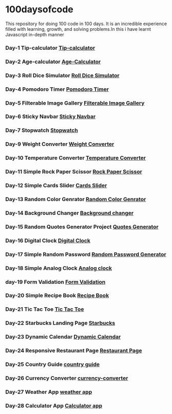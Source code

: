 # 100daysofcode
This repository for doing 100 code in 100 days. It is an incredible experience filled with learning, growth, and solving problems.In this i have learnt Javascript in-depth manner


### Day-1 Tip-calculator [Tip-calculator](https://100daysofcode01.netlify.app/day-1/tip-calculator/)
	
### Day-2 Age-calculator [Age-Calculator](https://100daysofcode01.netlify.app/age-calculator/)
	
### Day-3 Roll Dice Simulator [Roll Dice Simulator](https://100daysofcode01.netlify.app/roll-dice-simulator/)

### Day-4 Pomodoro Timer [Pomodoro Timer](https://100daysofcode01.netlify.app/pomodoro-timer/)

### Day-5 Filterable Image Gallery [Filterable Image Gallery](https://100daysofcode01.netlify.app/filterable-image-gallery/)

### Day-6 Sticky Navbar [Sticky Navbar](https://100daysofcode01.netlify.app/sticky-navbar/)

### Day-7 Stopwatch [Stopwatch](https://100daysofcode01.netlify.app/stopwatch/)
	
### Day-9 Weight Converter [Weight Converter](https://100daysofcode01.netlify.app/weight-converter/)

### Day-10 Temperature Converter [Temperature Converter](https://100daysofcode01.netlify.app/temperature-converter/)

### Day-11 Simple Rock Paper Scissor [Rock Paper Scissor](https://100daysofcode01.netlify.app/rockpaperscisssor/)

### Day-12 Simple Cards Slider [Cards Slider](https://100daysofcode01.netlify.app/cards-slider/)

### Day-13 Random Color Genrator [Random Color Genrator](https://100daysofcode01.netlify.app/random-color-generator/)

### Day-14 Background Changer [Background changer](https://100daysofcode01.netlify.app/background-changer/)

### Day-15 Random  Quotes Generator Project [Quotes Generator](https://100daysofcode01.netlify.app/random-quote-generator/)

### Day-16 Digital Clock [Digital Clock](https://100daysofcode01.netlify.app/digital-clock/)
	
### Day-17 Simple Random Password [Random Password Generator](https://100daysofcode01.netlify.app/random-password-generator/)

### Day-18 Simple Analog Clock [Analog clock](https://100daysofcode01.netlify.app/analog-clock/)

### day-19 Form Validation [Form Validation](https://100daysofcode01.netlify.app/form-validation/)

### Day-20 Simple Recipe Book [Recipe Book](https://100daysofcode01.netlify.app/recipe-book-app/)

### Day-21 Tic Tac Toe [Tic Tac Toe](https://100daysofcode01.netlify.app/tic-tac-toe/)

### Day-22 Starbucks Landing Page [Starbucks](https://100daysofcode01.netlify.app/starbucks-landing-page/)

### Day-23 Dynamic Calendar [Dynamic Calendar](https://100daysofcode01.netlify.app/dynamic_calendaer/)

### Day-24 Responsive Restaurant Page [Restaurant Page](https://100daysofcode01.netlify.app/restaurant-page/)

### Day-25 Country Guide [country guide](https://100daysofcode01.netlify.app/country-guide-app/)

### Day-26 Currency Converter [currency-converter](https://100daysofcode01.netlify.app/currency-converter/)
	
### Day-27 Weather App [weather app](https://100daysofcode01.netlify.app/weather-app-latest/)
	
### Day-28 Calculator App [Calculator app](https://100daysofcode01.netlify.app/calculator/)
	

